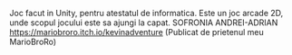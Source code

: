Joc facut in Unity, pentru atestatul de informatica. Este un joc arcade 2D, unde scopul jocului este sa ajungi la capat.
SOFRONIA ANDREI-ADRIAN
https://mariobroro.itch.io/kevinadventure (Publicat de prietenul meu MarioBroRo)
